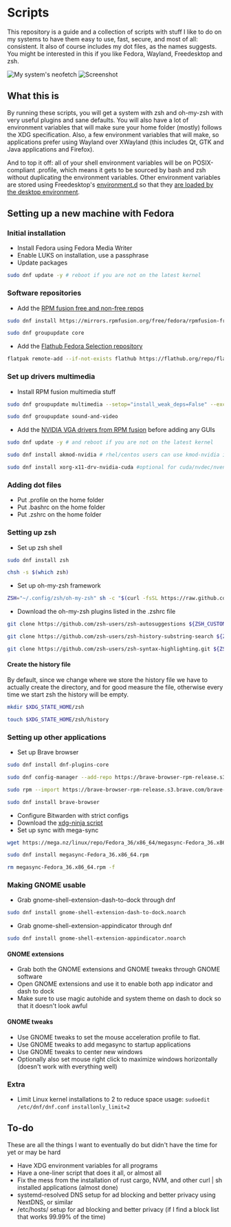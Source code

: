 # Scripts

This repository is a guide and a collection of scripts with stuff I like to do on my systems to have them easy to use, fast, secure, and most of all: consistent. It also of course includes my dot files, as the names suggests. You might be interested in this if you like Fedora, Wayland, Freedesktop and zsh.

![My system's neofetch](https://user-images.githubusercontent.com/37254797/177683255-17c8092a-518a-46ef-bf67-4fb5a4cc15db.png)
![Screenshot](https://user-images.githubusercontent.com/37254797/181867608-4cac8ba0-bff9-4ceb-8022-ffd5454847d2.png)

## What this is

By running these scripts, you will get a system with zsh and oh-my-zsh with very useful plugins and sane defaults.
You will also have a lot of environment variables that will make sure your home folder (mostly) follows the XDG specification.
Also, a few environment variables that will make, so applications prefer using Wayland over XWayland (this includes Qt, GTK and Java applications and Firefox).

And to top it off: all of your shell environment variables will be on POSIX-compliant .profile, which means it gets to be sourced by bash and zsh without duplicating the environment variables. Other environment variables are stored using Freedesktop's [environment.d](https://www.freedesktop.org/software/systemd/man/environment.d.html) so that they [are loaded by the desktop environment](https://wiki.archlinux.org/title/environment_variables#Wayland_environment).

## Setting up a new machine with Fedora

### Initial installation

- Install Fedora using Fedora Media Writer
- Enable LUKS on installation, use a passphrase
- Update packages
```bash
sudo dnf update -y # reboot if you are not on the latest kernel
```

### Software repositories

- Add the [RPM fusion free and non-free repos](https://rpmfusion.org/Configuration/)
```bash
sudo dnf install https://mirrors.rpmfusion.org/free/fedora/rpmfusion-free-release-$(rpm -E %fedora).noarch.rpm https://mirrors.rpmfusion.org/nonfree/fedora/rpmfusion-nonfree-release-$(rpm -E %fedora).noarch.rpm
```
```bash
sudo dnf groupupdate core
```

- Add the [Flathub Fedora Selection repository](https://flatpak.org/setup/Fedora)
```bash
flatpak remote-add --if-not-exists flathub https://flathub.org/repo/flathub.flatpakrepo
```

### Set up drivers multimedia

- Install RPM fusion multimedia stuff 
```bash
sudo dnf groupupdate multimedia --setop="install_weak_deps=False" --exclude=PackageKit-gstreamer-plugin
```
```bash
sudo dnf groupupdate sound-and-video
```

- Add the [NVIDIA VGA drivers from RPM fusion](https://rpmfusion.org/Howto/NVIDIA) before adding any GUIs
```bash
sudo dnf update -y # and reboot if you are not on the latest kernel
```
```bash
sudo dnf install akmod-nvidia # rhel/centos users can use kmod-nvidia instead
```
```bash
sudo dnf install xorg-x11-drv-nvidia-cuda #optional for cuda/nvdec/nvenc support
```

### Adding dot files

- Put .profile on the home folder
- Put .bashrc on the home folder
- Put .zshrc on the home folder

### Setting up zsh

- Set up zsh shell
```bash
sudo dnf install zsh
```
```bash
chsh -s $(which zsh)
```
- Set up oh-my-zsh framework
```bash
ZSH="~/.config/zsh/oh-my-zsh" sh -c "$(curl -fsSL https://raw.github.com/ohmyzsh/ohmyzsh/master/tools/install.sh)"
```
- Download the oh-my-zsh plugins listed in the .zshrc file
```bash
git clone https://github.com/zsh-users/zsh-autosuggestions ${ZSH_CUSTOM:-~/.config/zsh/oh-my-zsh/custom}/plugins/zsh-autosuggestions 
```
```bash
git clone https://github.com/zsh-users/zsh-history-substring-search ${ZSH_CUSTOM:-~/.config/zsh/oh-my-zsh/custom}/plugins/zsh-history-substring-search
```
```bash
git clone https://github.com/zsh-users/zsh-syntax-highlighting.git ${ZSH_CUSTOM:-~/.config/zsh/oh-my-zsh/custom}/plugins/zsh-syntax-highlighting
```

#### Create the history file

By default, since we change where we store the history file we have to actually create the directory, and for good measure the file, otherwise every time we start zsh the history will be empty.

```bash
mkdir $XDG_STATE_HOME/zsh
```
```bash
touch $XDG_STATE_HOME/zsh/history
```


### Setting up other applications

- Set up Brave browser
```bash
sudo dnf install dnf-plugins-core
```
```bash
sudo dnf config-manager --add-repo https://brave-browser-rpm-release.s3.brave.com/x86_64/
```
```bash
sudo rpm --import https://brave-browser-rpm-release.s3.brave.com/brave-core.asc
```
```bash
sudo dnf install brave-browser
```
- Configure Bitwarden with strict configs
- Download the [xdg-ninja script](https://github.com/b3nj5m1n/xdg-ninja)
- Set up sync with mega-sync
```bash
wget https://mega.nz/linux/repo/Fedora_36/x86_64/megasync-Fedora_36.x86_64.rpm
```
```bash
sudo dnf install megasync-Fedora_36.x86_64.rpm
```
```bash
rm megasync-Fedora_36.x86_64.rpm -f
```

### Making GNOME usable

- Grab gnome-shell-extension-dash-to-dock through dnf
```bash
sudo dnf install gnome-shell-extension-dash-to-dock.noarch
```
- Grab gnome-shell-extension-appindicator through dnf
```bash
sudo dnf install gnome-shell-extension-appindicator.noarch
```

#### GNOME extensions

- Grab both the GNOME extensions and GNOME tweaks through GNOME software
- Open GNOME extensions and use it to enable both app indicator and dash to dock
- Make sure to use magic autohide and system theme on dash to dock so that it doesn't look awful

#### GNOME tweaks

- Use GNOME tweaks to set the mouse acceleration profile to flat.
- Use GNOME tweaks to add megasync to startup applications
- Use GNOME tweaks to center new windows
- Optionally also set mouse right click to maximize windows horizontally (doesn't work with everything well)

### Extra

- Limit Linux kernel installations to 2 to reduce space usage:
`sudoedit /etc/dnf/dnf.conf`
`installonly_limit=2`


## To-do

These are all the things I want to eventually do but didn't have the time for yet or may be hard

- Have XDG environment variables for all programs
- Have a one-liner script that does it all, or almost all
- Fix the mess from the installation of rust cargo, NVM, and other curl | sh installed applications (almost done)
- systemd-resolved DNS setup for ad blocking and better privacy using NextDNS, or similar
- /etc/hosts/ setup for ad blocking and better privacy (if I find a block list that works 99.99% of the time)

